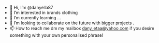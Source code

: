 - 👋 Hi, I’m @danyella87
- 👀 I’m interested in brands clothing 
- 🌱 I’m currently learning ...
- 💞️ I’m looking to collaborate on the future with bigger projects .
- 📫 How to reach me dm my mailbox dany_etaa@yahoo.com if you desire something with  your own personalised phrase!

<!---
danyella87/danyella87 is a ✨ special ✨ repository because its `README.md` (this file) appears on your GitHub profile.
You can click the Preview link to take a look at your changes.
--->
